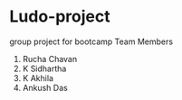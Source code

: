 # Ludo-project
group project for bootcamp
Team Members
1) Rucha Chavan
2) K Sidhartha
3) K Akhila
4) Ankush Das

